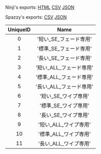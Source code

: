 Ninji's exports: [HTML](https://wuffs.org/acnh/bcsv_140/html/FadeOutDuckingParam.html) [CSV](https://wuffs.org/acnh/bcsv_140/csv/FadeOutDuckingParam.csv) [JSON](https://wuffs.org/acnh/bcsv_140/json/FadeOutDuckingParam.json)

Spazzy's exports: [CSV](https://github.com/McSpazzy/acnh-csv/blob/master/FadeOutDuckingParam.csv) [JSON](https://github.com/McSpazzy/acnh-json/blob/master/FadeOutDuckingParam.json)

| UniqueID | Name |
|:--:|:--:|
| 0 | '短い_SE_フェード専用' | 
| 1 | '標準_SE_フェード専用' | 
| 2 | '長い_SE_フェード専用' | 
| 3 | '短い_ALL_フェード専用' | 
| 4 | '標準_ALL_フェード専用' | 
| 5 | '長い_ALL_フェード専用' | 
| 6 | '短い_SE_ワイプ専用' | 
| 7 | '標準_SE_ワイプ専用' | 
| 8 | '長い_SE_ワイプ専用' | 
| 9 | '短い_ALL_ワイプ専用' | 
| 10 | '標準_ALL_ワイプ専用' | 
| 11 | '長い_ALL_ワイプ専用' | 
